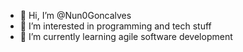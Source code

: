 - 👋 Hi, I’m @Nun0Goncalves
- 👀 I’m interested in programming and tech stuff
- 🌱 I’m currently learning agile software development 


<!---
Nun0Goncalves/Nun0Goncalves is a ✨ special ✨ repository because its `README.md` (this file) appears on your GitHub profile.
You can click the Preview link to take a look at your changes.
--->
